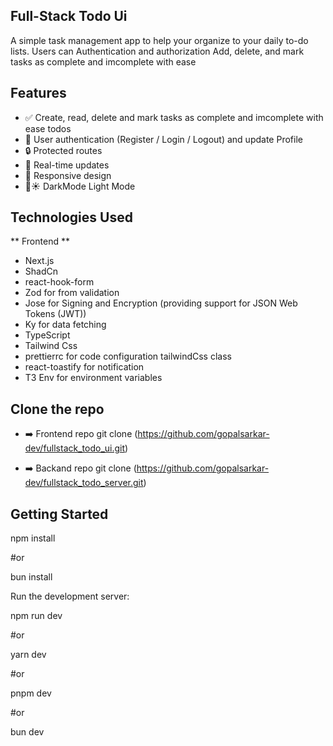 ## Full-Stack Todo Ui

A simple task management app to help your organize to your daily to-do lists. Users can Authentication and authorization Add, delete, and mark tasks as complete and imcomplete with ease

## Features

- ✅ Create, read, delete and mark tasks as complete and imcomplete with ease todos
- 👥 User authentication (Register / Login / Logout) and update Profile
- 🔒 Protected routes
- 🔁 Real-time updates
- 📲 Responsive design
- 🌙☀️ DarkMode Light Mode

## Technologies Used

** Frontend **

- Next.js
- ShadCn
- react-hook-form
- Zod for from validation
- Jose for Signing and Encryption (providing support for JSON Web Tokens (JWT))
- Ky for data fetching
- TypeScript
- Tailwind Css
- prettierrc for code configuration tailwindCss class
- react-toastify for notification
- T3 Env for environment variables

## Clone the repo

- ➡️ Frontend repo git clone (https://github.com/gopalsarkar-dev/fullstack_todo_ui.git)

- ➡️ Backand repo git clone (https://github.com/gopalsarkar-dev/fullstack_todo_server.git)

## Getting Started

npm install

#or

bun install

Run the development server:

npm run dev

#or

yarn dev

#or

pnpm dev

#or

bun dev
